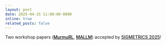 ```yaml
---
layout: post
date: 2025-04-15 11:00:00-0000
inline: true
related_posts: false
---
```


Two workshop papers (<a href="https://dl.acm.org/doi/abs/10.1145/3764944.3764953" style="font-weight: 500; color: black;">MurmuRL</a>, 
<a href="https://dl.acm.org/doi/abs/10.1145/3764944.3764947" style="font-weight: 500; color: black;">MALLM</a>) accepted by 
<a href="https://www.sigmetrics.org/sigmetrics2025/" style="font-weight: 500;">SIGMETRICS 2025</a>!